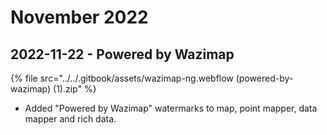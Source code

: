# November 2022

## 2022-11-22 - Powered by Wazimap

{% file src="../../.gitbook/assets/wazimap-ng.webflow (powered-by-wazimap) (1).zip" %}

* Added "Powered by Wazimap" watermarks to map, point mapper, data mapper and rich data.
